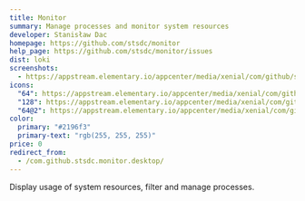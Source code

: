 ```yaml
---
title: Monitor
summary: Manage processes and monitor system resources
developer: Stanisław Dac
homepage: https://github.com/stsdc/monitor
help_page: https://github.com/stsdc/monitor/issues
dist: loki
screenshots:
  - https://appstream.elementary.io/appcenter/media/xenial/com/github/stsdc.monitor.desktop/D632C328153741E57C5683732C1302CA/screenshots/image-1_orig.png
icons:
  "64": https://appstream.elementary.io/appcenter/media/xenial/com/github/stsdc.monitor.desktop/D632C328153741E57C5683732C1302CA/icons/64x64/com.github.stsdc.monitor_com.github.stsdc.monitor.png
  "128": https://appstream.elementary.io/appcenter/media/xenial/com/github/stsdc.monitor.desktop/D632C328153741E57C5683732C1302CA/icons/128x128/com.github.stsdc.monitor_com.github.stsdc.monitor.png
  "64@2": https://appstream.elementary.io/appcenter/media/xenial/com/github/stsdc.monitor.desktop/D632C328153741E57C5683732C1302CA/icons/64x64@2/com.github.stsdc.monitor_com.github.stsdc.monitor.png
color:
  primary: "#2196f3"
  primary-text: "rgb(255, 255, 255)"
price: 0
redirect_from:
  - /com.github.stsdc.monitor.desktop/
---
```


<p>Display usage of system resources, filter and manage processes.</p>
